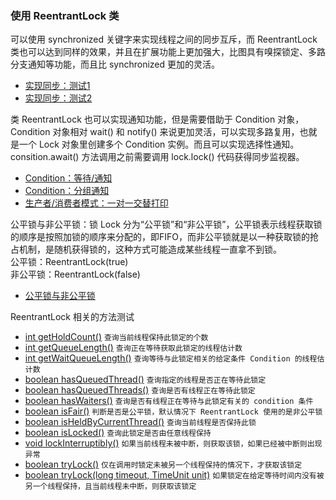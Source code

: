 ### 使用 ReentrantLock 类

可以使用 synchronized 关键字来实现线程之间的同步互斥，而 ReentrantLock 类也可以达到同样的效果，并且在扩展功能上更加强大，比图具有嗅探锁定、多路分支通知等功能，而且比 synchronized 更加的灵活。

* [实现同步：测试1](https://github.com/laofeijunfeng/demo/tree/master/src/main/java/com/linjunfeng/demo/thread/lock/reentrantLock/demo1)
* [实现同步：测试2](https://github.com/laofeijunfeng/demo/tree/master/src/main/java/com/linjunfeng/demo/thread/lock/reentrantLock/demo2)

类 ReentrantLock 也可以实现通知功能，但是需要借助于 Condition 对象，Condition 对象相对 wait() 和 notify() 来说更加灵活，可以实现多路复用，也就是一个 Lock 对象里创建多个 Condition 实例。而且可以实现选择性通知。consition.await() 方法调用之前需要调用 lock.lock() 代码获得同步监视器。

* [Condition：等待/通知](https://github.com/laofeijunfeng/demo/tree/master/src/main/java/com/linjunfeng/demo/thread/lock/reentrantLock/demo3)
* [Condition：分组通知](https://github.com/laofeijunfeng/demo/tree/master/src/main/java/com/linjunfeng/demo/thread/lock/reentrantLock/demo4)
* [生产者/消费者模式：一对一交替打印](https://github.com/laofeijunfeng/demo/tree/master/src/main/java/com/linjunfeng/demo/thread/lock/reentrantLock/demo5)

公平锁与非公平锁：锁 Lock 分为“公平锁”和“非公平锁”，公平锁表示线程获取锁的顺序是按照加锁的顺序来分配的，即FIFO，而非公平锁就是以一种获取锁的抢占机制，是随机获得锁的，这种方式可能造成某些线程一直拿不到锁。<br />
公平锁：ReentrantLock(true) <br />非公平锁：ReentrantLock(false)

* [公平锁与非公平锁](https://github.com/laofeijunfeng/demo/tree/master/src/main/java/com/linjunfeng/demo/thread/lock/reentrantLock/demo6)

ReentrantLock 相关的方法测试

* [int getHoldCount()](https://github.com/laofeijunfeng/demo/tree/master/src/main/java/com/linjunfeng/demo/thread/lock/reentrantLock/demo7) `查询当前线程保持此锁定的个数`
* [int getQueueLength()](https://github.com/laofeijunfeng/demo/tree/master/src/main/java/com/linjunfeng/demo/thread/lock/reentrantLock/demo8) `查询正在等待获取此锁定的线程估计数`
* [int getWaitQueueLength()](https://github.com/laofeijunfeng/demo/tree/master/src/main/java/com/linjunfeng/demo/thread/lock/reentrantLock/demo9) `查询等待与此锁定相关的给定条件 Condition 的线程估计数`
* [boolean hasQueuedThread()](https://github.com/laofeijunfeng/demo/tree/master/src/main/java/com/linjunfeng/demo/thread/lock/reentrantLock/demo10) `查询指定的线程是否正在等待此锁定`
* [boolean hasQueuedThreads()](https://github.com/laofeijunfeng/demo/tree/master/src/main/java/com/linjunfeng/demo/thread/lock/reentrantLock/demo10) `查询是否有线程正在等待此锁定`
* [boolean hasWaiters()](https://github.com/laofeijunfeng/demo/tree/master/src/main/java/com/linjunfeng/demo/thread/lock/reentrantLock/demo11) `查询是否有线程正在等待与此锁定有关的 condition 条件`
* [boolean isFair()]() `判断是否是公平锁，默认情况下 ReentrantLock 使用的是非公平锁`
* [boolean isHeldByCurrentThread()]() `查询当前线程是否保持此锁`
* [boolean isLocked()]() `查询此锁定是否由任意线程保持`
* [void lockInterruptibly()]() `如果当前线程未被中断，则获取该锁，如果已经被中断则出现异常`
* [boolean tryLock()]() `仅在调用时锁定未被另一个线程保持的情况下，才获取该锁定`
* [boolean tryLock(long timeout, TimeUnit unit)]() `如果锁定在给定等待时间内没有被另一个线程保持，且当前线程未中断，则获取该锁定`
